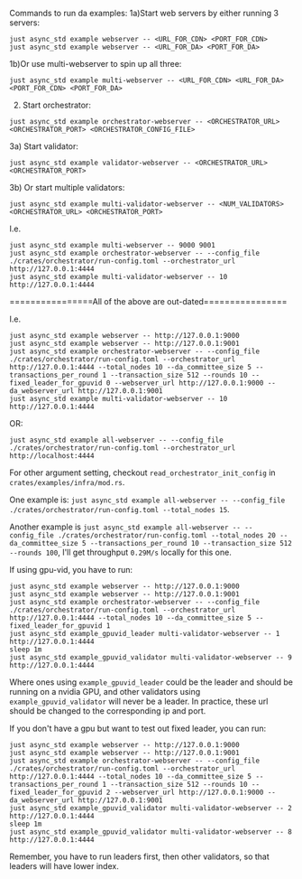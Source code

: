 Commands to run da examples: 
1a)Start web servers by either running 3 servers:
```
just async_std example webserver -- <URL_FOR_CDN> <PORT_FOR_CDN>
just async_std example webserver -- <URL_FOR_DA> <PORT_FOR_DA> 
```

1b)Or use multi-webserver to spin up all three:
```
just async_std example multi-webserver -- <URL_FOR_CDN> <URL_FOR_DA> <PORT_FOR_CDN> <PORT_FOR_DA>
```

2) Start orchestrator:
```
just async_std example orchestrator-webserver -- <ORCHESTRATOR_URL> <ORCHESTRATOR_PORT> <ORCHESTRATOR_CONFIG_FILE> 
```

3a) Start validator:
```
just async_std example validator-webserver -- <ORCHESTRATOR_URL> <ORCHESTRATOR_PORT>
```

3b) Or start multiple validators:
```
just async_std example multi-validator-webserver -- <NUM_VALIDATORS> <ORCHESTRATOR_URL> <ORCHESTRATOR_PORT>
```

I.e.
```
just async_std example multi-webserver -- 9000 9001
just async_std example orchestrator-webserver -- --config_file ./crates/orchestrator/run-config.toml --orchestrator_url http://127.0.0.1:4444
just async_std example multi-validator-webserver -- 10 http://127.0.0.1:4444
```

================All of the above are out-dated================

I.e. 
```
just async_std example webserver -- http://127.0.0.1:9000 
just async_std example webserver -- http://127.0.0.1:9001 
just async_std example orchestrator-webserver -- --config_file ./crates/orchestrator/run-config.toml --orchestrator_url http://127.0.0.1:4444 --total_nodes 10 --da_committee_size 5 --transactions_per_round 1 --transaction_size 512 --rounds 10 --fixed_leader_for_gpuvid 0 --webserver_url http://127.0.0.1:9000 --da_webserver_url http://127.0.0.1:9001 
just async_std example multi-validator-webserver -- 10 http://127.0.0.1:4444
```


OR:

`just async_std example all-webserver -- --config_file ./crates/orchestrator/run-config.toml --orchestrator_url http://localhost:4444`

For other argument setting, checkout `read_orchestrator_init_config` in `crates/examples/infra/mod.rs`.

One example is: `just async_std example all-webserver -- --config_file ./crates/orchestrator/run-config.toml --total_nodes 15`.

Another example is `just async_std example all-webserver -- --config_file ./crates/orchestrator/run-config.toml --total_nodes 20 --da_committee_size 5 --transactions_per_round 10 --transaction_size 512 --rounds 100`, I'll get throughput `0.29M/s` locally for this one.

If using gpu-vid, you have to run:
```
just async_std example webserver -- http://127.0.0.1:9000 
just async_std example webserver -- http://127.0.0.1:9001 
just async_std example orchestrator-webserver -- --config_file ./crates/orchestrator/run-config.toml --orchestrator_url http://127.0.0.1:4444 --total_nodes 10 --da_committee_size 5 --fixed_leader_for_gpuvid 1
just async_std example_gpuvid_leader multi-validator-webserver -- 1 http://127.0.0.1:4444
sleep 1m
just async_std example_gpuvid_validator multi-validator-webserver -- 9 http://127.0.0.1:4444
```

Where ones using `example_gpuvid_leader` could be the leader and should be running on a nvidia GPU, and other validators using `example_gpuvid_validator` will never be a leader. In practice, these url should be changed to the corresponding ip and port.


If you don't have a gpu but want to test out fixed leader, you can run:
```
just async_std example webserver -- http://127.0.0.1:9000 
just async_std example webserver -- http://127.0.0.1:9001 
just async_std example orchestrator-webserver -- --config_file ./crates/orchestrator/run-config.toml --orchestrator_url http://127.0.0.1:4444 --total_nodes 10 --da_committee_size 5 --transactions_per_round 1 --transaction_size 512 --rounds 10 --fixed_leader_for_gpuvid 2 --webserver_url http://127.0.0.1:9000 --da_webserver_url http://127.0.0.1:9001 
just async_std example_gpuvid_validator multi-validator-webserver -- 2 http://127.0.0.1:4444
sleep 1m
just async_std example_gpuvid_validator multi-validator-webserver -- 8 http://127.0.0.1:4444
```

Remember, you have to run leaders first, then other validators, so that leaders will have lower index.